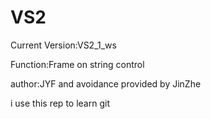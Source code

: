 # VS2  
Current Version:VS2_1_ws  
  
Function:Frame on string control  
  
author:JYF and avoidance provided by JinZhe  

i use this rep to learn git
